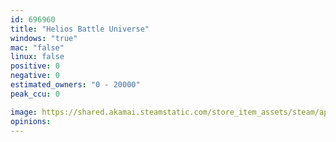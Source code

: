 ```yaml
---
id: 696960
title: "Helios Battle Universe"
windows: "true"
mac: "false"
linux: false
positive: 0
negative: 0
estimated_owners: "0 - 20000"
peak_ccu: 0

image: https://shared.akamai.steamstatic.com/store_item_assets/steam/apps/696960/header.jpg?t=1608514756
opinions:
---
```

